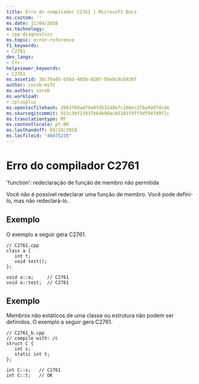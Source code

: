 ```yaml
---
title: Erro do compilador C2761 | Microsoft Docs
ms.custom: ''
ms.date: 11/04/2016
ms.technology:
- cpp-diagnostics
ms.topic: error-reference
f1_keywords:
- C2761
dev_langs:
- C++
helpviewer_keywords:
- C2761
ms.assetid: 38c79a05-b56d-485b-820f-95e8c0cb926f
author: corob-msft
ms.author: corob
ms.workload:
- cplusplus
ms.openlocfilehash: 2083f08ad79a9fd53148e7c166ec276a9ddf4cde
ms.sourcegitcommit: 913c3bf23937b64b90ac05181fdff3df947d9f1c
ms.translationtype: MT
ms.contentlocale: pt-BR
ms.lasthandoff: 09/18/2018
ms.locfileid: "46075235"
---
```

# <a name="compiler-error-c2761"></a>Erro do compilador C2761

'function': redeclaração de função de membro não permitida

Você não é possível redeclarar uma função de membro. Você pode defini-lo, mas não redeclará-lo.

## <a name="example"></a>Exemplo

O exemplo a seguir gera C2761.

```
// C2761.cpp
class a {
   int t;
   void test();
};

void a::a;     // C2761
void a::test;  // C2761

```

## <a name="example"></a>Exemplo

Membros não estáticos de uma classe ou estrutura não podem ser definidos.  O exemplo a seguir gera C2761.

```
// C2761_b.cpp
// compile with: /c
struct C {
   int s;
   static int t;
};

int C::s;   // C2761
int C::t;   // OK
```